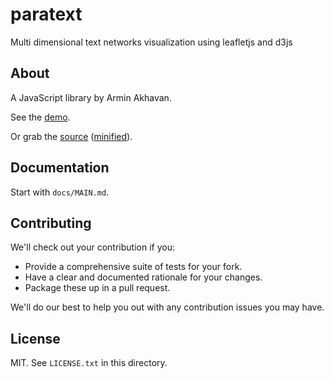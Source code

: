 # paratext

Multi dimensional text networks visualization using leafletjs and d3js

## About

A JavaScript library by Armin Akhavan.

See the [demo](http://arminakvn.github.io/paratext/demo/index.html).


Or grab the [source](https://github.com/arminakvn/paratext/dist/paratext.js) ([minified](https://github.com/arminakvn/paratext/dist/paratext.min.js)).


## Documentation

Start with `docs/MAIN.md`.

## Contributing

We'll check out your contribution if you:

* Provide a comprehensive suite of tests for your fork.
* Have a clear and documented rationale for your changes.
* Package these up in a pull request.

We'll do our best to help you out with any contribution issues you may have.

## License

MIT. See `LICENSE.txt` in this directory.
